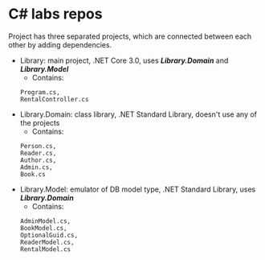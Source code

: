 # C# labs repos
Project has three separated projects, which are connected between each other by adding dependencies. 
- Library: main project, .NET Core 3.0, uses ***Library.Domain*** and ***Library.Model***
  - Contains: 
  ```
  Program.cs, 
  RentalController.cs
  ```
- Library.Domain: class library, .NET Standard Library, doesn't use any of the projects
  - Contains: 
  ```
  Person.cs, 
  Reader.cs, 
  Author.cs, 
  Admin.cs, 
  Book.cs
  ```
- Library.Model: emulator of DB model type, .NET Standard Library, uses ***Library.Domain***
  - Contains: 
  ```
  AdminModel.cs, 
  BookModel.cs, 
  OptionalGuid.cs, 
  ReaderModel.cs, 
  RentalModel.cs
  ```
